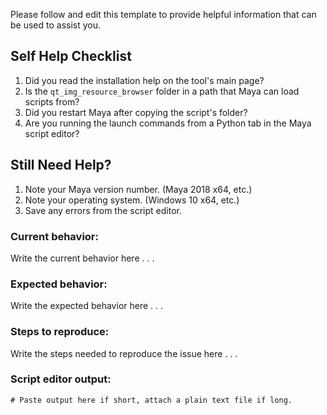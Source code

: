 Please follow and edit this template to provide helpful information that can be used to assist you.

## Self Help Checklist
1. Did you read the installation help on the tool's main page?
2. Is the `qt_img_resource_browser` folder in a path that Maya can load scripts from?
3. Did you restart Maya after copying the script's folder?
4. Are you running the launch commands from a Python tab in the Maya script editor?

## Still Need Help?
1. Note your Maya version number. (Maya 2018 x64, etc.)
2. Note your operating system. (Windows 10 x64, etc.)
3. Save any errors from the script editor.

### Current behavior:
Write the current behavior here . . .

### Expected behavior:
Write the expected behavior here . . .

### Steps to reproduce:
Write the steps needed to reproduce the issue here . . .

### Script editor output:
```
# Paste output here if short, attach a plain text file if long.

```